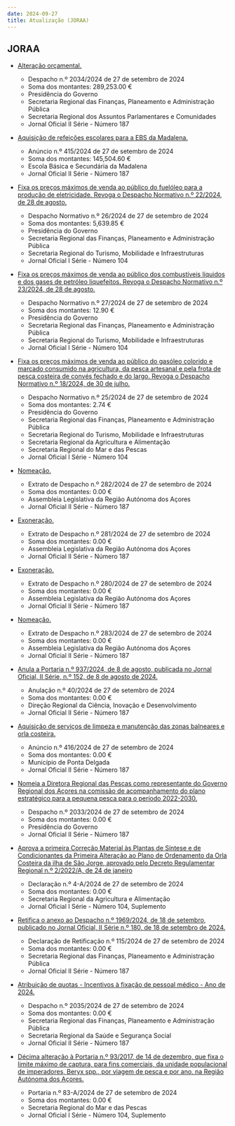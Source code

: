 ```yaml
---
date: 2024-09-27
title: Atualização (JORAA)
---
```

## JORAA

* [Alteração orçamental.](https://jo.azores.gov.pt/#/ato/90a8d08b-e921-4c0f-affa-e966cf6450c9)
  * Despacho n.º 2034/2024 de 27 de setembro de 2024
  * Soma dos montantes: 289,253.00 €
  * Presidência do Governo
  * Secretaria Regional das Finanças, Planeamento e Administração Pública
  * Secretaria Regional dos Assuntos Parlamentares e Comunidades
  * Jornal Oficial II Série - Número 187

* [Aquisição de refeições escolares para a EBS da Madalena.](https://jo.azores.gov.pt/#/ato/262283b7-641d-4f04-b1c9-bd9e21f99355)
  * Anúncio n.º 415/2024 de 27 de setembro de 2024
  * Soma dos montantes: 145,504.60 €
  * Escola Básica e Secundária da Madalena
  * Jornal Oficial II Série - Número 187

* [Fixa os preços máximos de venda ao público do fuelóleo para a produção de eletricidade. Revoga o Despacho Normativo n.º 22/2024, de 28 de agosto.](https://jo.azores.gov.pt/#/ato/0625069f-d465-4025-a4e1-7432242237fb)
  * Despacho Normativo n.º 26/2024 de 27 de setembro de 2024
  * Soma dos montantes: 5,639.85 €
  * Presidência do Governo
  * Secretaria Regional das Finanças, Planeamento e Administração Pública
  * Secretaria Regional do Turismo, Mobilidade e Infraestruturas
  * Jornal Oficial I Série - Número 104

* [Fixa os preços máximos de venda ao público dos combustíveis líquidos e dos gases de petróleo liquefeitos. Revoga o Despacho Normativo n.º 23/2024, de 28 de agosto.](https://jo.azores.gov.pt/#/ato/1bb651e3-2efe-4d95-b226-f4fed4c199fd)
  * Despacho Normativo n.º 27/2024 de 27 de setembro de 2024
  * Soma dos montantes: 12.90 €
  * Presidência do Governo
  * Secretaria Regional das Finanças, Planeamento e Administração Pública
  * Secretaria Regional do Turismo, Mobilidade e Infraestruturas
  * Jornal Oficial I Série - Número 104

* [Fixa os preços máximos de venda ao público do gasóleo colorido e marcado consumido na agricultura, da pesca artesanal e pela frota de pesca costeira de convés fechado e do largo. Revoga o Despacho Normativo n.º 18/2024, de 30 de julho.](https://jo.azores.gov.pt/#/ato/1fe7660b-ac2a-4c06-af8b-e6e70fe38a94)
  * Despacho Normativo n.º 25/2024 de 27 de setembro de 2024
  * Soma dos montantes: 2.74 €
  * Presidência do Governo
  * Secretaria Regional das Finanças, Planeamento e Administração Pública
  * Secretaria Regional do Turismo, Mobilidade e Infraestruturas
  * Secretaria Regional da Agricultura e Alimentação
  * Secretaria Regional do Mar e das Pescas
  * Jornal Oficial I Série - Número 104

* [Nomeação.](https://jo.azores.gov.pt/#/ato/25b3d570-5d88-48fb-a0a4-a6d196c8321d)
  * Extrato de Despacho n.º 282/2024 de 27 de setembro de 2024
  * Soma dos montantes: 0.00 €
  * Assembleia Legislativa da Região Autónoma dos Açores
  * Jornal Oficial II Série - Número 187

* [Exoneração.](https://jo.azores.gov.pt/#/ato/b7f196b7-0272-4609-a14a-3d0efd5050d7)
  * Extrato de Despacho n.º 281/2024 de 27 de setembro de 2024
  * Soma dos montantes: 0.00 €
  * Assembleia Legislativa da Região Autónoma dos Açores
  * Jornal Oficial II Série - Número 187

* [Exoneração.](https://jo.azores.gov.pt/#/ato/02d3b34d-137d-44aa-b32b-72abd5bb5f61)
  * Extrato de Despacho n.º 280/2024 de 27 de setembro de 2024
  * Soma dos montantes: 0.00 €
  * Assembleia Legislativa da Região Autónoma dos Açores
  * Jornal Oficial II Série - Número 187

* [Nomeação.](https://jo.azores.gov.pt/#/ato/cdec2279-a064-4030-ab20-6f6dbc97f2aa)
  * Extrato de Despacho n.º 283/2024 de 27 de setembro de 2024
  * Soma dos montantes: 0.00 €
  * Assembleia Legislativa da Região Autónoma dos Açores
  * Jornal Oficial II Série - Número 187

* [Anula a Portaria n.º 937/2024, de 8 de agosto, publicada no Jornal Oficial, II Série, n.º 152, de 8 de agosto de 2024.](https://jo.azores.gov.pt/#/ato/276a3323-f3da-4d07-94c8-7200f19bf969)
  * Anulação n.º 40/2024 de 27 de setembro de 2024
  * Soma dos montantes: 0.00 €
  * Direção Regional da Ciência, Inovação e Desenvolvimento
  * Jornal Oficial II Série - Número 187

* [Aquisição de serviços de limpeza e manutenção das zonas balneares e orla costeira.](https://jo.azores.gov.pt/#/ato/4286f983-c2b3-46db-a92e-b6dc7ae14218)
  * Anúncio n.º 416/2024 de 27 de setembro de 2024
  * Soma dos montantes: 0.00 €
  * Município de Ponta Delgada
  * Jornal Oficial II Série - Número 187

* [Nomeia a Diretora Regional das Pescas como representante do Governo Regional dos Açores na comissão de acompanhamento do plano estratégico para a pequena pesca para o período 2022-2030.](https://jo.azores.gov.pt/#/ato/4ecc2be2-eade-4123-950d-2ec15ea3c2ef)
  * Despacho n.º 2033/2024 de 27 de setembro de 2024
  * Soma dos montantes: 0.00 €
  * Presidência do Governo
  * Jornal Oficial II Série - Número 187

* [Aprova a primeira Correção Material às Plantas de Síntese e de Condicionantes da Primeira Alteração ao Plano de Ordenamento da Orla Costeira da ilha de São Jorge, aprovado pelo Decreto Regulamentar Regional n.º 2/2022/A, de 24 de janeiro](https://jo.azores.gov.pt/#/ato/5d337e90-a2de-4711-b5ef-ff492549058b)
  * Declaração n.º 4-A/2024 de 27 de setembro de 2024
  * Soma dos montantes: 0.00 €
  * Secretaria Regional da Agricultura e Alimentação
  * Jornal Oficial I Série - Número 104, Suplemento

* [Retifica o anexo ao Despacho n.º 1969/2024, de 18 de setembro, publicado no Jornal Oficial, II Série n.º 180, de 18 de setembro de 2024.](https://jo.azores.gov.pt/#/ato/14ed0962-61e9-435d-8ebd-96c536e92d9e)
  * Declaração de Retificação n.º 115/2024 de 27 de setembro de 2024
  * Soma dos montantes: 0.00 €
  * Secretaria Regional das Finanças, Planeamento e Administração Pública
  * Jornal Oficial II Série - Número 187

* [Atribuição de quotas - Incentivos à fixação de pessoal médico - Ano de 2024.](https://jo.azores.gov.pt/#/ato/30a34d9d-4c95-4ace-8e82-0a85c8cfd9be)
  * Despacho n.º 2035/2024 de 27 de setembro de 2024
  * Soma dos montantes: 0.00 €
  * Secretaria Regional das Finanças, Planeamento e Administração Pública
  * Secretaria Regional da Saúde e Segurança Social
  * Jornal Oficial II Série - Número 187

* [Décima alteração à Portaria n.º 93/2017, de 14 de dezembro, que fixa o limite máximo de captura, para fins comerciais, da unidade populacional de imperadores, Beryx spp., por viagem de pesca e por ano, na Região Autónoma dos Açores.](https://jo.azores.gov.pt/#/ato/7b841f9a-5b19-44a6-9698-0c07abaa72de)
  * Portaria n.º 83-A/2024 de 27 de setembro de 2024
  * Soma dos montantes: 0.00 €
  * Secretaria Regional do Mar e das Pescas
  * Jornal Oficial I Série - Número 104, Suplemento
